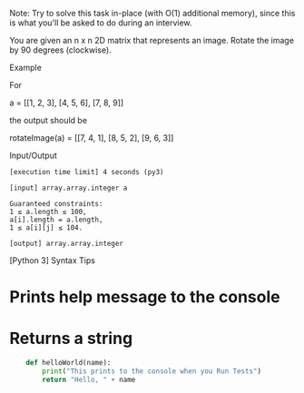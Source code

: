 Note: Try to solve this task in-place (with O(1) additional memory), since this is what you'll be asked to do during an interview.

You are given an n x n 2D matrix that represents an image. Rotate the image by 90 degrees (clockwise).

Example

For

a = [[1, 2, 3],
     [4, 5, 6],
     [7, 8, 9]]

the output should be

rotateImage(a) =
    [[7, 4, 1],
     [8, 5, 2],
     [9, 6, 3]]

Input/Output

    [execution time limit] 4 seconds (py3)

    [input] array.array.integer a

    Guaranteed constraints:
    1 ≤ a.length ≤ 100,
    a[i].length = a.length,
    1 ≤ a[i][j] ≤ 104.

    [output] array.array.integer

[Python 3] Syntax Tips

# Prints help message to the console
# Returns a string

```python    
    def helloWorld(name):
        print("This prints to the console when you Run Tests")
        return "Hello, " + name
```
